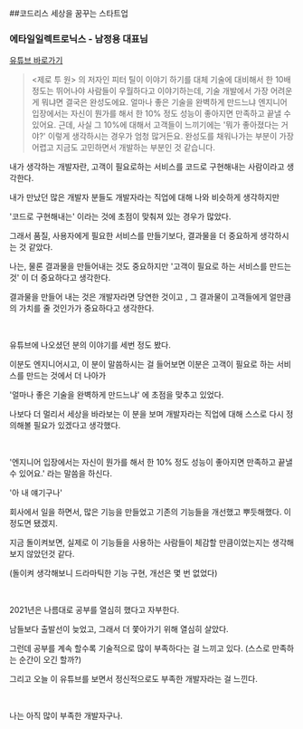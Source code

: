 ##코드리스 세상을 꿈꾸는 스타트업

### 에타일일렉트로닉스 - 남정용 대표님

[유튜브 바로가기](https://www.youtube.com/watch?v=YvD1heWqkqU&t=321s)

> <제로 투 원> 의 저자인 피터 틸이 이야기 하기를 대체 기술에 대비해서 한 10배 정도는 뛰어나야 사람들이 우월하다고 이야기하는데, 
> 기술 개발에서 가장 어려운 게 뭐냐면 결국은 완성도에요. 얼마나 좋은 기술을 완벽하게 만드느냐
> 엔지니어 입장에서는 자신이 뭔가를 해서 한 10% 정도 성능이 좋아지면 만족하고 끝낼 수 있어요.
> 근데, 사실 그 10%에 대해서 고객들이 느끼기에는 '뭐가 좋아졌다는 거야?' 이렇게 생각하시는 경우가 엄청 많거든요.
> 완성도를 채워나가는 부분이 가장 어렵고 지금도 고민하면서 개발하는 부분인 것 같습니다.


내가 생각하는 개발자란, 고객이 필요로하는 서비스를 코드로 구현해내는 사람이라고 생각한다.

내가 만났던 많은 개발자 분들도 개발자라는 직업에 대해 나와 비슷하게 생각하지만

'코드로 구현해내는' 이라는 것에 초점이 맞춰져 있는 경우가 많았다.

그래서 품질, 사용자에게 필요한 서비스를 만들기보다, 결과물을 더 중요하게 생각하시는 것 같았다.

나는, 물론 결과물을 만들어내는 것도 중요하지만 '고객이 필요로 하는 서비스를 만드는 것' 이 더 중요하다고 생각한다.

결과물을 만들어 내는 것은 개발자라면 당연한 것이고 , 그 결과물이 고객들에게 얼만큼의 가치를 줄 것인가가 중요하다고 생각한다.

<br/>

유튜브에 나오셨던 분의 이야기를 세번 정도 봤다.

이분도 엔지니어시고, 이 분이 말씀하시는 걸 들어보면 이분은 고객이 필요로 하는 서비스를 만드는 것에서 더 나아가

'얼마나 좋은 기술을 완벽하게 만드느냐' 에 초점을 맞추고 있었다. 

나보다 더 멀리서 세상을 바라보는 이 분을 보며 개발자라는 직업에 대해 스스로 다시 정의해볼 필요가 있겠다고 생각했다.

<br/>

'엔지니어 입장에서는 자신이 뭔가를 해서 한 10% 정도 성능이 좋아지면 만족하고 끝낼 수 있어요.' 라는 말씀을 하신다.

'아 내 얘기구나'

회사에서 일을 하면서, 많은 기능을 만들었고 기존의 기능들을 개선했고 뿌듯해했다. 이 정도면 됐겠지.

지금 돌이켜보면, 실제로 이 기능들을 사용하는 사람들이 체감할 만큼이었는지는 생각해보지 않았던것 같다.

(돌이켜 생각해보니 드라마틱한 기능 구현, 개선은 몇 번 없었다)

<br/>


2021년은 나름대로 공부를 열심히 했다고 자부한다. 

남들보다 출발선이 늦었고, 그래서 더 쫓아가기 위해 열심히 살았다.

그런데 공부를 계속 할수록 기술적으로 많이 부족하다는 걸 느끼고 있다. (스스로 만족하는 순간이 오긴 할까?)

그리고 오늘 이 유튜브를 보면서 정신적으로도 부족한 개발자라는 걸 느낀다.

<br/>

나는 아직 많이 부족한 개발자구나.